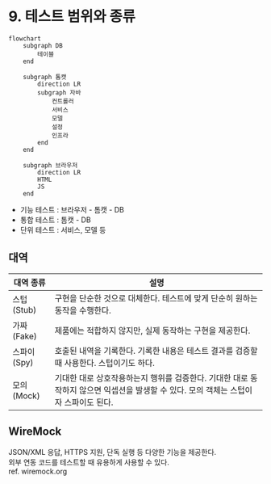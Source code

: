 # 9. 테스트 범위와 종류

```mermaid
flowchart
    subgraph DB
        테이블
    end

    subgraph 톰캣
        direction LR
        subgraph 자바
            컨트롤러
            서비스
            모델
            설정
            인프라
        end
    end

    subgraph 브라우저
        direction LR
        HTML
        JS
    end
```

- 기능 테스트 : 브라우저 - 톰캣 - DB
- 통합 테스트 : 톰캣 - DB
- 단위 테스트 : 서비스, 모델 등

## 대역

| 대역 종류    | 설명                                                                           |
|----------|------------------------------------------------------------------------------|
| 스텁(Stub) | 구현을 단순한 것으로 대체한다. 테스트에 맞게 단순히 원하는 동작을 수행한다.                                  |
| 가짜(Fake) | 제품에는 적합하지 않지만, 실제 동작하는 구현을 제공한다.                                             |
| 스파이(Spy) | 호출된 내역을 기록한다. 기록한 내용은 테스트 결과를 검증할 때 사용한다. 스텁이기도 하다.                          |
| 모의(Mock) | 기대한 대로 상호작용하는지 행위를 검증한다. 기대한 대로 동작하지 않으면 익셉션을 발생할 수 있다. 모의 객체는 스텁이자 스파이도 된다. |

## WireMock

JSON/XML 응답, HTTPS 지원, 단독 실행 등 다양한 기능을 제공한다.<br/>
외부 연동 코드를 테스트할 때 유용하게 사용할 수 있다.<br/>
ref. wiremock.org<br/>

